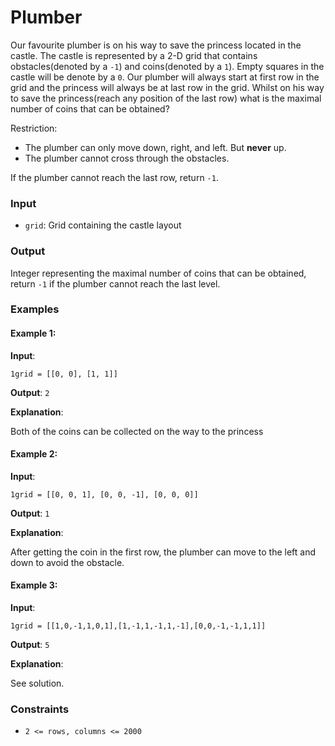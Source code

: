 # Plumber

Our favourite plumber is on his way to save the princess located in the castle. The castle is represented by a 2-D grid that contains obstacles(denoted by a `-1`) and coins(denoted by a `1`). Empty squares in the castle will be denote by a `0`. Our plumber will always start at first row in the grid and the princess will always be at last row in the grid. Whilst on his way to save the princess(reach any position of the last row) what is the maximal number of coins that can be obtained?

Restriction:

- The plumber can only move down, right, and left. But **never** up.
- The plumber cannot cross through the obstacles.

If the plumber cannot reach the last row, return `-1`.

### Input

- `grid`: Grid containing the castle layout

### Output

Integer representing the maximal number of coins that can be obtained, return `-1` if the plumber cannot reach the last level.

### Examples

#### Example 1:

**Input**:

```
1grid = [[0, 0], [1, 1]]
```

**Output**: `2`

**Explanation**:

Both of the coins can be collected on the way to the princess

#### Example 2:

**Input**:

```
1grid = [[0, 0, 1], [0, 0, -1], [0, 0, 0]]
```

**Output**: `1`

**Explanation**:

After getting the coin in the first row, the plumber can move to the left and down to avoid the obstacle.

#### Example 3:

**Input**:

```
1grid = [[1,0,-1,1,0,1],[1,-1,1,-1,1,-1],[0,0,-1,-1,1,1]]
```

**Output**: `5`

**Explanation**:

See solution.

### Constraints

- `2 <= rows, columns <= 2000`